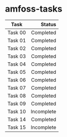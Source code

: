 # **amfoss-tasks**
|Task| Status|
|:-------:|------------:|
|Task 00|Completed|
|Task 01|Completed|
|Task 02|Completed|
|Task 03|Completed|
|Task 04|Completed|
|Task 05|Completed|
|Task 06|Completed|
|Task 07|Completed|
|Task 08|Completed|
|Task 09|Completed|
|Task 10|Incomplete|
|Task 14|Completed|
|Task 15|Incomplete|
